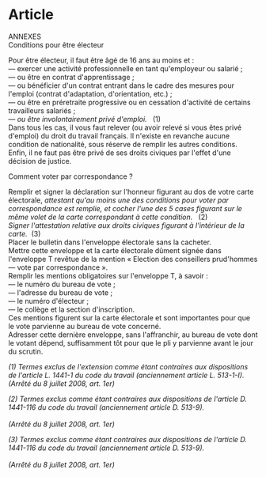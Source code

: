 # Article

  
ANNEXES   
Conditions pour être électeur 

  
Pour être électeur, il faut être âgé de 16 ans au moins et :   
― exercer une activité professionnelle en tant qu'employeur ou salarié ;   
― ou être en contrat d'apprentissage ;   
― ou bénéficier d'un contrat entrant dans le cadre des mesures pour l'emploi (contrat d'adaptation, d'orientation, etc.) ;   
― ou être en préretraite progressive ou en cessation d'activité de certains travailleurs salariés ;   
― *ou être involontairement privé d'emploi.*   (1)   
Dans tous les cas, il vous faut relever (ou avoir relevé si vous êtes privé d'emploi) du droit du travail français. Il n'existe en revanche aucune condition de nationalité, sous réserve de remplir les autres conditions.   
Enfin, il ne faut pas être privé de ses droits civiques par l'effet d'une décision de justice. 

  
Comment voter par correspondance ? 

  
Remplir et signer la déclaration sur l'honneur figurant au dos de votre carte électorale, *attestant qu'au moins une des conditions pour voter par correspondance est remplie, et cocher l'une des 5 cases figurant sur le même volet de la carte correspondant à cette condition.*   (2)   
*Signer l'attestation relative aux droits civiques figurant à l'intérieur de la carte.*  (3)   
Placer le bulletin dans l'enveloppe électorale sans la cacheter.   
Mettre cette enveloppe et la carte électorale dûment signée dans l'enveloppe T revêtue de la mention « Election des conseillers prud'hommes ― vote par correspondance ».   
Remplir les mentions obligatoires sur l'enveloppe T, à savoir :   
― le numéro du bureau de vote ;   
― l'adresse du bureau de vote ;   
― le numéro d'électeur ;   
― le collège et la section d'inscription.   
Ces mentions figurent sur la carte électorale et sont importantes pour que le vote parvienne au bureau de vote concerné.   
Adresser cette dernière enveloppe, sans l'affranchir, au bureau de vote dont le votant dépend, suffisamment tôt pour que le pli y parvienne avant le jour du scrutin. 

 *(1) Termes exclus de l'extension comme étant contraires aux dispositions de l'article L. 1441-1 du code du travail (anciennement article L. 513-1-I).     
(Arrêté du 8 juillet 2008, art. 1er)* 

 *(2) Termes exclus comme étant contraires aux dispositions de l'article D. 1441-116 du code du travail (anciennement article D. 513-9).   
    
(Arrêté du 8 juillet 2008, art. 1er)*

 *(3) Termes exclus comme étant contraires aux dispositions de l'article D. 1441-116 du code du travail (anciennement article D. 513-9).  
    
(Arrêté du 8 juillet 2008, art. 1er)*

